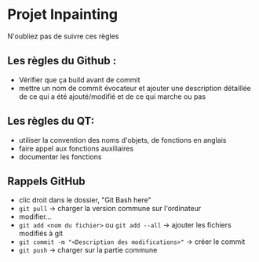 # Projet Inpainting
N'oubliez pas de suivre ces règles

## Les règles du Github :
- Vérifier que ça build avant de commit
- mettre un nom de commit évocateur et ajouter une description détaillée de ce qui a été ajouté/modifié et de ce qui marche ou pas


## Les règles du QT: 
- utiliser la convention des noms d'objets, de fonctions en anglais
- faire appel aux fonctions auxiliaires 
- documenter les fonctions

## Rappels GitHub
- clic droit dans le dossier, "Git Bash here"
- ```git pull``` -> charger la version commune sur l'ordinateur
- modifier...
- ```git add <nom du fichier>``` ou ```git add --all``` -> ajouter les fichiers modifiés à git
- ```git commit -m "<Description des modifications>"``` -> créer le commit
- ```git push``` -> charger sur la partie commune
